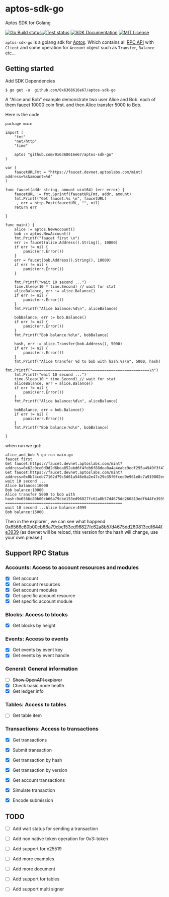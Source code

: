 # aptos-sdk-go
Aptos SDK for Golang

[![Go Build status](https://github.com/0x6368616e67/aptos-sdk-go/actions/workflows/build.yml/badge.svg?branch=main)](https://github.com/0x6368616e67/aptos-sdk-go/actions/workflows/build.yml)[![Test status](https://github.com/0x6368616e67/aptos-sdk-go/actions/workflows/ci.yml/badge.svg?branch=main)](https://github.com/0x6368616e67/aptos-sdk-go/actions/workflows/ci.yml) [![SDK Documentation](https://img.shields.io/badge/SDK-Documentation-blue)](https://pkg.go.dev/github.com/0x6368616e67/aptos-sdk-go) [![MIT License](https://img.shields.io/badge/license-MIT-blue.svg)](https://github.com/0x6368616e67/aptos-sdk-go/blob/main/LICENSE)

`aptos-sdk-go` is a golang sdk for [Aptos](https://aptoslabs.com/). Which contains 
all [RPC API](https://fullnode.devnet.aptoslabs.com/) with `Client` and some operation 
for `Account` object such as `Transfer`, `Balance` etc...

## Getting started

Add SDK Dependencies

    $ go get -u  github.com/0x6368616e67/aptos-sdk-go

A "Alice and Bob" example  demonstrate two user Alice and Bob.
each of them faucet 10000 coin first. and then Alice transfer 
5000 to Bob.

Here is the code

    package main

    import (
        "fmt"
        "net/http"
        "time"

        aptos "github.com/0x6368616e67/aptos-sdk-go"
    )

    var (
        faucetURLFmt = "https://faucet.devnet.aptoslabs.com/mint?address=%s&amount=%d"
    )

    func faucet(addr string, amount uint64) (err error) {
        faucetURL := fmt.Sprintf(faucetURLFmt, addr, amount)
        fmt.Printf("Get faucet:%s \n", faucetURL)
        _, err = http.Post(faucetURL, "", nil)
        return err

    }

    func main() {
        alice := aptos.NewAccount()
        bob := aptos.NewAccount()
        fmt.Printf("faucet first \n")
        err := faucet(alice.Address().String(), 10000)
        if err != nil {
            panic(err.Error())
        }
        err = faucet(bob.Address().String(), 10000)
        if err != nil {
            panic(err.Error())
        }

        fmt.Printf("wait 10 second ...")
        time.Sleep(10 * time.Second) // wait for stat
        aliceBalance, err := alice.Balance()
        if err != nil {
            panic(err.Error())
        }
        fmt.Printf("Alice balance:%d\n", aliceBalance)

        bobBalance, err := bob.Balance()
        if err != nil {
            panic(err.Error())
        }
        fmt.Printf("Bob balance:%d\n", bobBalance)

        hash, err := alice.Transfer(bob.Address(), 5000)
        if err != nil {
            panic(err.Error())
        }
        fmt.Printf("Alice transfer %d to bob with hash:%s\n", 5000, hash)
        fmt.Printf("====================================================\n")
        fmt.Printf("wait 10 second ...")
        time.Sleep(10 * time.Second) // wait for stat
        aliceBalance, err = alice.Balance()
        if err != nil {
            panic(err.Error())
        }
        fmt.Printf("Alice balance:%d\n", aliceBalance)

        bobBalance, err = bob.Balance()
        if err != nil {
            panic(err.Error())
        }
        fmt.Printf("Bob balance:%d\n", bobBalance)

    }

when run we got:


    alice_and_bob % go run main.go 
    faucet first 
    Get faucet:https://faucet.devnet.aptoslabs.com/mint?address=0x62c0ce0d9d2d6bea852abd6f4feb6f88dea0a4a4eabc9edf295a4949f3f47870&amount=10000 
    Get faucet:https://faucet.devnet.aptoslabs.com/mint?address=0x0b74ceb77162d79c5d61a546e8a2e47c29e35f0fced9e961e8c7a919802ed0de&amount=10000 
    wait 10 second ...
    Alice balance:10000
    Bob balance:10000
    Alice transfer 5000 to bob with hash:0x6566c80b00cb66a79cbe153ed96827fc62a8b57d4675dd260813edf644fe3939
    ====================================================
    wait 10 second ...Alice balance:4999
    Bob balance:15000

Then in the explorer , we can see what happend [0x6566c80b00cb66a79cbe153ed96827fc62a8b57d4675dd260813edf644fe3939](https://explorer.devnet.aptos.dev/txn/2604671) (as devnet will be reload, this version for the hash will change, use your own please.)



## Support RPC Status
### Accounts: Access to account resources and modules

- [x] Get account
- [x] Get account resources
- [x] Get account modules
- [x] Get specific account resource 
- [x] Get specific account module
### Blocks: Access to blocks

- [x] Get blocks by height

### Events: Access to events

- [x] Get events by event key
- [x] Get events by event handle

### General: General information

- [ ] ~~Show OpenAPI explorer~~
- [x] Check basic node health
- [x] Get ledger info

### Tables: Access to tables

- [ ] Get table item

### Transactions: Access to transactions

- [x] Get transactions
- [x] Submit transaction
- [x] Get transaction by hash
- [x] Get transaction by version
- [x] Get account transactions
- [x] Simulate transaction
- [x] Encode submission


## TODO

- [ ] Add wait status for sending a transaction
- [ ] Add non native token operation for 0x3::token
- [ ] Add support for x25519
- [ ] Add more examples
- [ ] Add more document
- [ ] Add support for tables
- [ ] Add support multi signer

